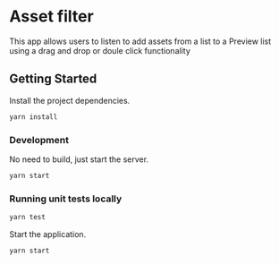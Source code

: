 # Asset filter

This app allows users to listen to add assets from a list to a Preview list using a drag and drop or doule click functionality

## Getting Started

Install the project dependencies.

```bash
yarn install
```

### Development

No need to build, just start the server.

```bash
yarn start
```

### Running unit tests locally

```bash
yarn test
```


Start the application.

```bash
yarn start
```
